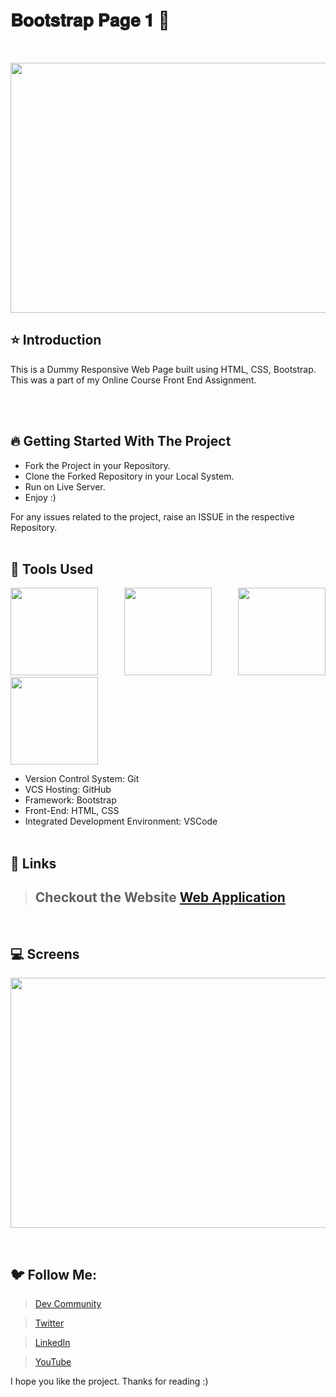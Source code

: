 # 𝐁𝐨𝐨𝐭𝐬𝐭𝐫𝐚𝐩 𝐏𝐚𝐠𝐞 𝟏 🚀

<br/>
<p align="center">
<img height="400" width="800" src="https://user-images.githubusercontent.com/76626529/183887431-c0452f1b-89cd-4341-9749-4244aead5527.png">
</p>

## ⭐ Introduction

This is a Dummy Responsive Web Page built using HTML, CSS, Bootstrap. This was a part of my Online Course Front End Assignment.

   <br/>
   <br/>

## 🔥 Getting Started With The Project

-  Fork the Project in your Repository.
-  Clone the Forked Repository in your Local System.
-  Run on Live Server.
-  Enjoy :)

For any issues related to the project, raise an ISSUE in the respective Repository.
<br/>
<br/>

## 🔨 Tools Used

<p align="justify">
<img height="140" width="140" src="https://www.w3.org/html/logo/downloads/HTML5_Logo_256.png">
<img height="140" width="140" src="https://logodix.com/logo/470309.png">
<img height="140" width="140" src="https://upload.wikimedia.org/wikipedia/commons/b/b2/Bootstrap_logo.svg">
<img height="140" width="140" src="https://code.visualstudio.com/assets/apple-touch-icon.png">
</p>

-  Version Control System: Git
-  VCS Hosting: GitHub
-  Framework: Bootstrap
-  Front-End: HTML, CSS
-  Integrated Development Environment: VSCode
   <br/>
   <br/>

## 🔗 Links

> ## Checkout the Website [Web Application](https://ayush-kanduri.github.io/Bootstrap-Page1/)

<br/>

## 💻 Screens

<p align="justify">
<img height="400" width="800" src="https://user-images.githubusercontent.com/76626529/183887431-c0452f1b-89cd-4341-9749-4244aead5527.png">
</p>
<br/>

## 🐦 Follow Me:

> [Dev Community](https://dev.to/ayushkanduri)

> [Twitter](https://twitter.com/ayush_codes)

> [LinkedIn](https://www.linkedin.com/in/ayushkanduri/)

> [YouTube](https://www.youtube.com/channel/UC6c1ajC_2jF7wQp7Y13t2bg)

I hope you like the project. Thanks for reading :)
